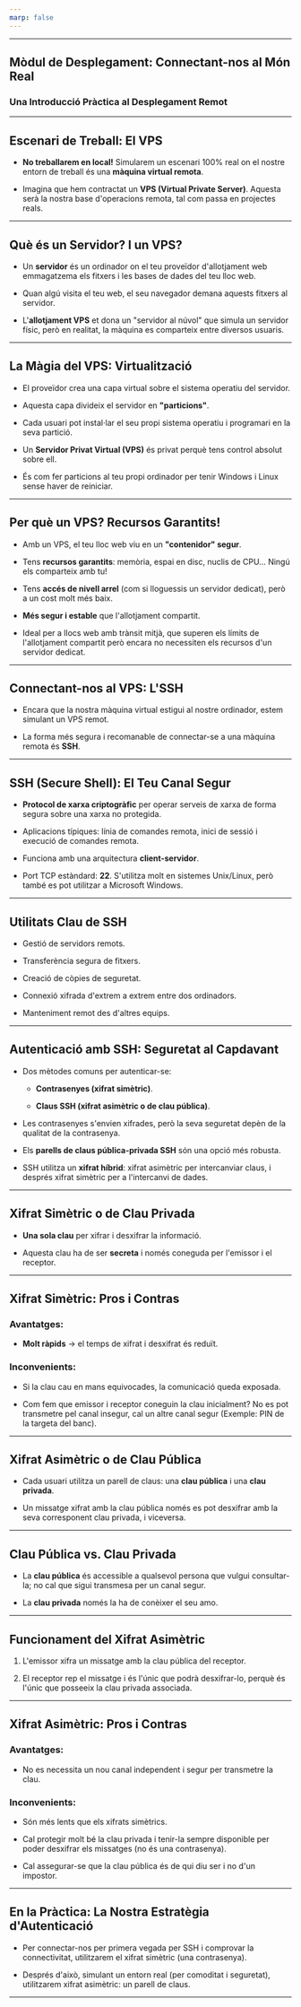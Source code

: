 ```yaml
---
marp: false
---
```


---

## Mòdul de Desplegament: Connectant-nos al Món Real

### Una Introducció Pràctica al Desplegament Remot

---

## Escenari de Treball: El VPS

- **No treballarem en local!** Simularem un escenari 100% real on el nostre entorn de treball és una **màquina virtual remota**.
    
- Imagina que hem contractat un **VPS (Virtual Private Server)**. Aquesta serà la nostra base d'operacions remota, tal com passa en projectes reals.
    

---

## Què és un Servidor? I un VPS?

- Un **servidor** és un ordinador on el teu proveïdor d'allotjament web emmagatzema els fitxers i les bases de dades del teu lloc web.
    
- Quan algú visita el teu web, el seu navegador demana aquests fitxers al servidor.
    
- L'**allotjament VPS** et dona un "servidor al núvol" que simula un servidor físic, però en realitat, la màquina es comparteix entre diversos usuaris.
    

---

## La Màgia del VPS: Virtualització

- El proveïdor crea una capa virtual sobre el sistema operatiu del servidor.
    
- Aquesta capa divideix el servidor en **"particions"**.
    
- Cada usuari pot instal·lar el seu propi sistema operatiu i programari en la seva partició.
    
- Un **Servidor Privat Virtual (VPS)** és privat perquè tens control absolut sobre ell.
    
- És com fer particions al teu propi ordinador per tenir Windows i Linux sense haver de reiniciar.
    

---

## Per què un VPS? Recursos Garantits!

- Amb un VPS, el teu lloc web viu en un **"contenidor" segur**.
    
- Tens **recursos garantits**: memòria, espai en disc, nuclis de CPU... Ningú els comparteix amb tu!
    
- Tens **accés de nivell arrel** (com si lloguessis un servidor dedicat), però a un cost molt més baix.
    
- **Més segur i estable** que l'allotjament compartit.
    
- Ideal per a llocs web amb trànsit mitjà, que superen els límits de l'allotjament compartit però encara no necessiten els recursos d'un servidor dedicat.
    

---

## Connectant-nos al VPS: L'SSH

- Encara que la nostra màquina virtual estigui al nostre ordinador, estem simulant un VPS remot.
    
- La forma més segura i recomanable de connectar-se a una màquina remota és **SSH**.
    

---

## SSH (Secure Shell): El Teu Canal Segur

- **Protocol de xarxa criptogràfic** per operar serveis de xarxa de forma segura sobre una xarxa no protegida.
    
- Aplicacions típiques: línia de comandes remota, inici de sessió i execució de comandes remota.
    
- Funciona amb una arquitectura **client-servidor**.
    
- Port TCP estàndard: **22**. S'utilitza molt en sistemes Unix/Linux, però també es pot utilitzar a Microsoft Windows.
    

---

## Utilitats Clau de SSH

- Gestió de servidors remots.
    
- Transferència segura de fitxers.
    
- Creació de còpies de seguretat.
    
- Connexió xifrada d'extrem a extrem entre dos ordinadors.
    
- Manteniment remot des d'altres equips.
    

---

## Autenticació amb SSH: Seguretat al Capdavant

- Dos mètodes comuns per autenticar-se:
    
    - **Contrasenyes (xifrat simètric)**.
        
    - **Claus SSH (xifrat asimètric o de clau pública)**.
        
- Les contrasenyes s'envien xifrades, però la seva seguretat depèn de la qualitat de la contrasenya.
    
- Els **parells de claus pública-privada SSH** són una opció més robusta.
    
- SSH utilitza un **xifrat híbrid**: xifrat asimètric per intercanviar claus, i després xifrat simètric per a l'intercanvi de dades.
    

---

## Xifrat Simètric o de Clau Privada

- **Una sola clau** per xifrar i desxifrar la informació.
    
- Aquesta clau ha de ser **secreta** i només coneguda per l'emissor i el receptor.
    

---

## Xifrat Simètric: Pros i Contras

### Avantatges:

- **Molt ràpids** → el temps de xifrat i desxifrat és reduït.
    

### Inconvenients:

- Si la clau cau en mans equivocades, la comunicació queda exposada.
    
- Com fem que emissor i receptor coneguin la clau inicialment? No es pot transmetre pel canal insegur, cal un altre canal segur (Exemple: PIN de la targeta del banc).
    

---

## Xifrat Asimètric o de Clau Pública

- Cada usuari utilitza un parell de claus: una **clau pública** i una **clau privada**.
    
- Un missatge xifrat amb la clau pública només es pot desxifrar amb la seva corresponent clau privada, i viceversa.
    

---

## Clau Pública vs. Clau Privada

- La **clau pública** és accessible a qualsevol persona que vulgui consultar-la; no cal que sigui transmesa per un canal segur.
    
- La **clau privada** només la ha de conèixer el seu amo.
    

---

## Funcionament del Xifrat Asimètric

1. L'emissor xifra un missatge amb la clau pública del receptor.
    
2. El receptor rep el missatge i és l'únic que podrà desxifrar-lo, perquè és l'únic que posseeix la clau privada associada.
    

---

## Xifrat Asimètric: Pros i Contras

### Avantatges:

- No es necessita un nou canal independent i segur per transmetre la clau.
    

### Inconvenients:

- Són més lents que els xifrats simètrics.
    
- Cal protegir molt bé la clau privada i tenir-la sempre disponible per poder desxifrar els missatges (no és una contrasenya).
    
- Cal assegurar-se que la clau pública és de qui diu ser i no d'un impostor.
    

---

## En la Pràctica: La Nostra Estratègia d'Autenticació

- Per connectar-nos per primera vegada per SSH i comprovar la connectivitat, utilitzarem el xifrat simètric (una contrasenya).
    
- Després d'això, simulant un entorn real (per comoditat i seguretat), utilitzarem xifrat asimètric: un parell de claus.
    

---